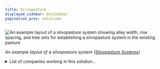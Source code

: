 ```yaml
---
title: Silvopasture
displayed_sidebar: docSidebar
pagination_prev: solutions
---
```

![An example layout of a silvopasture system showing alley width, row spacing, and tree sets for establishing a silvopasture system in the existing pasture](/../static/img/silvopasture.jpg)

*An example layout of a silvopasture system ([Silvopasture Systems](https://woodlandstewards.osu.edu/sites/woodlands/files/imce/Silvopasture%20-%20Roger%20Williams.pdf))*

<details>
        <summary>List of companies working in this solution...</summary>
         <em>Note: this is an experimental AI feature. Accuracy and completeness are a work in progress</em>
        <div>
            <ul>
             
                <li><a href="https://apisprotect.com">Apsis Protect</a></li>
            
            </ul>
        </div>
        </details>


:::company job openings
  #### [View open jobs in this Solution](https://climatebase.org/jobs?l=&q=&drawdown_solutions=Silvopasture)
:::

## Overview

In the United States, the Environmental Protection Agency (EPA) defines Silvopasture as “a land management system that combines trees with forage and livestock production.” 

Silvopasture can take many different forms, but the basic idea is to use trees to create a more efficient and sustainable land management system. The trees can be used for shade, windbreaks, or to provide food for livestock. The forage can be used to graze livestock or to provide feed for other animals. 

The benefits of Silvopasture include improved soil health, increased water infiltration, increased carbon sequestration, and improved air quality. Silvopasture can also improve the efficiency of livestock production by providing shade and windbreaks for animals, and by providing a source of food. 

Silvopasture systems have been used for centuries, but the modern practice of Silvopasture is a relatively new development. The first Silvopasture system in the United States was established in the early 1990s. Since then, Silvopasture has been adopted by farmers and ranchers across the country. 

There are a number of companies and organizations that are working to promote Silvopasture as a solution to climate change. The American Carbon Registry (ACR) is a non-profit organization that works with farmers and ranchers to offset their carbon emissions. The ACR has developed a Silvopasture carbon offset protocol that can be used by farmers to offset their emissions. 

The National Silvopasture Cooperative is a network of farmers, ranchers, foresters, and other land managers who are working to promote Silvopasture. The cooperative provides information and resources to help land managers implement Silvopasture systems on their land. 

The United States Department of Agriculture (USDA) has also been working to promote Silvopasture. The USDA has developed a Silvopasture planning guide that can be used by farmers and ranchers to develop Silvopasture systems on their land. 

The Natural Resources Conservation Service (NRCS) is a federal agency that provides technical and financial assistance to farmers and ranchers. The NRCS has developed a Silvopasture Conservation Practice Standard that can be used by farmers and ranchers to implement Silvopasture systems on their land. 

Silvopasture is a promising solution to climate change, but there are still some challenges that need to be addressed. One of the biggest challenges is finding the right mix of trees and forage that will best meet the needs of the land manager and the livestock. Another challenge is finding the right management practices that will allow the trees and forage to thrive while also providing the desired benefits.

## Progress Made

Some progress has been made in developing Silvopasture to reverse climate change. Examples of breakthrough technologies that have been developed include more efficient methods of tree planting and management, and the use of precision agriculture techniques to optimize grazing management. These technologies have contributed to the reduction of greenhouse gas emissions by increasing the amount of carbon dioxide that is sequestered in trees and soil, and by reducing methane emissions from cattle. Some companies and organizations that have been at the forefront of this solution include the Silvopasture Institute, the Food and Agriculture Organization of the United Nations, and the United States Department of Agriculture.

## Lessons Learned

Key lessons learned from the development and implementation of Silvopasture to reverse climate change include the importance of properly managed grazing, the need for a diversity of tree species, and the value of using native grasses. Grazing management is critical to the success of Silvopasture, and proper grazing management can help to improve soil health, water infiltration, and carbon sequestration. A diversity of tree species is important in order to create a diverse and resilient ecosystem, and native grasses are important for providing forage for livestock and for wildlife.

Companies and organizations that have been at the forefront of Silvopasture development and implementation include the American Carbon Registry, the Climate Action Reserve, the Environmental Defense Fund, and the Natural Resources Conservation Service. These organizations have helped to develop Silvopasture best management practices, create Silvopasture incentive programs, and provide technical assistance to landowners interested in implementing Silvopasture on their properties.

## Challenges Ahead

One of the major challenges that remain in the development and implementation of Silvopasture to reverse climate change is the lack of awareness and understanding of the potential benefits of this technology. There is a need to educate and engage more people in this area in order to scale up and widely adopt Silvopasture. Additionally, there is a need for more research and development in this area in order to improve the efficiency and effectiveness of Silvopasture. Some companies and organizations that have been at the forefront of this solution include the Savory Institute, the American Carbon Registry, and the Climate Action Reserve.

## Best Path Forward

There is no one-size-fits-all answer to this question, as the best path forward for the continued development and implementation of Silvopasture to effectively mitigate the effects of climate change will vary depending on the specific context and location. However, some general tips that may be helpful include:

1. Establishing demonstration sites to show farmers and ranchers the potential benefits of Silvopasture.
2. Providing financial incentives (e.g. through government programs) to encourage farmers and ranchers to adopt Silvopasture.
3. Conducting research to further improve Silvopasture techniques and make them more widely applicable.

Some companies and organizations that have been at the forefront of developing and promoting Silvopasture include the Savory Institute, the Rodale Institute, and the American Carbon Registry.
